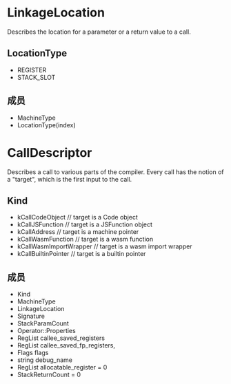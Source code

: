# LinkageLocation
<p>Describes the location for a parameter or a return value to a call.</p>

## LocationType
* REGISTER
* STACK_SLOT

## 成员
* MachineType
* LocationType(index) 

# CallDescriptor
<p>Describes a call to various parts of the compiler. Every call has the notion of a "target", which is the first input to the call.</p>

## Kind
* kCallCodeObject // target is a Code object
* kCallJSFunction // target is a JSFunction object
* kCallAddress // target is a machine pointer
* kCallWasmFunction // target is a wasm function
* kCallWasmImportWrapper // target is a wasm import wrapper
* kCallBuiltinPointer // target is a builtin pointer

## 成员
* Kind
* MachineType
* LinkageLocation
* Signature<LinkageLocation>
* StackParamCount
* Operator::Properties
* RegList callee_saved_registers
* RegList callee_saved_fp_registers,
* Flags flags
* string debug_name
* RegList allocatable_register = 0
* StackReturnCount = 0